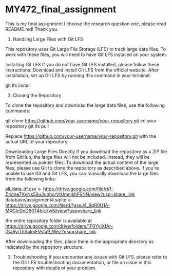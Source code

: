 # MY472_final_assignment
This is my final assignment I choose the research question one, please read README.md! Thank you. 
1. Handling Large Files with Git LFS

This repository uses Git Large File Storage (LFS) to track large data files. To work with these files, you will need to have Git LFS installed on your system.

Installing Git LFS If you do not have Git LFS installed, please follow these instructions: Download and install Git LFS from the official website. After installation, set up Git LFS by running this command in your terminal:

git lfs install

2. Cloning the Repository

To clone the repository and download the large data files, use the following commands:

git clone https://github.com/your-username/your-repository.git 
cd your-repository 
git lfs pull

Replace https://github.com/your-username/your-repository.git with the actual URL of your repository.

Downloading Large Files Directly If you download the repository as a ZIP file from GitHub, the large files will not be included. Instead, they will be represented as pointer files. To download the actual content of the large files, please use Git to clone the repository as described above.
If you're unable to use Git and Git LFS, you can manually download the large files from the following links:

all_data_df.csv <- https://drive.google.com/file/d/1-Z4one7XvNs58u3uqhcrVtUmnlkhF6NN/view?usp=share_link database/assignment4.sqlite <- https://drive.google.com/file/d/1gseJ4_9qR0U1A-MXGleDnD60T4blc7wN/view?usp=share_link

the entire repository folder is available at https://drive.google.com/drive/folders/1F0YklXfAr-IGJ8yiThSoImEVsfa9_WeZ?usp=share_link

After downloading the files, place them in the appropriate directory as indicated by the repository structure.

3. Troubleshooting
If you encounter any issues with Git LFS, please refer to the Git LFS troubleshooting documentation, or file an issue in this repository with details of your problem.
